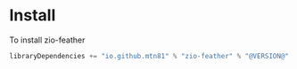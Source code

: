 # Install

To install zio-feather
```scala
libraryDependencies += "io.github.mtn81" % "zio-feather" % "@VERSION@"
```

